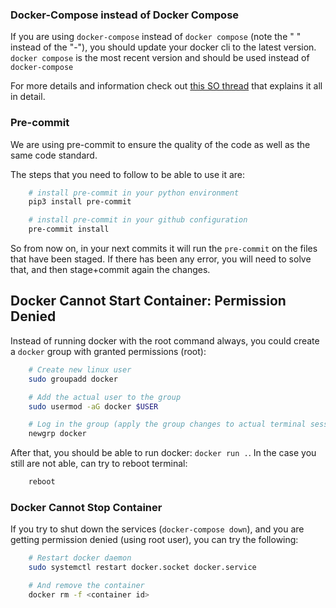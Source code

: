 ### Docker-Compose instead of Docker Compose

If you are using `docker-compose` instead of `docker compose` (note the " "
instead of the "-"), you should update your docker cli to the latest version.
`docker compose` is the most recent version and should be used instead of
`docker-compose`

For more details and information check out
[this SO thread](https://stackoverflow.com/questions/66514436/difference-between-docker-compose-and-docker-compose)
that explains it all in detail.

### Pre-commit

We are using pre-commit to ensure the quality of the code as well as the same
code standard.

The steps that you need to follow to be able to use it are:

```bash
    # install pre-commit in your python environment
    pip3 install pre-commit

    # install pre-commit in your github configuration
    pre-commit install
```

So from now on, in your next commits it will run the `pre-commit` on the files
that have been staged. If there has been any error, you will need to solve that,
and then stage+commit again the changes.

## Docker Cannot Start Container: Permission Denied

Instead of running docker with the root command always, you could create a
`docker` group with granted permissions (root):

```bash
    # Create new linux user
    sudo groupadd docker

    # Add the actual user to the group
    sudo usermod -aG docker $USER

    # Log in the group (apply the group changes to actual terminal session)
    newgrp docker
```

After that, you should be able to run docker: `docker run .`. In the case you
still are not able, can try to reboot terminal:

```bash
    reboot
```

### Docker Cannot Stop Container

If you try to shut down the services (`docker-compose down`), and you are
getting permission denied (using root user), you can try the following:

```bash
    # Restart docker daemon
    sudo systemctl restart docker.socket docker.service

    # And remove the container
    docker rm -f <container id>
```
